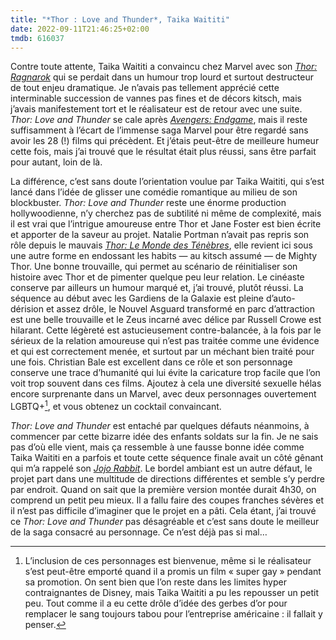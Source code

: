 ```yaml
---
title: "*Thor : Love and Thunder*, Taika Waititi"
date: 2022-09-11T21:46:25+02:00
tmdb: 616037 
---
```


Contre toute attente, Taika Waititi a convaincu chez Marvel avec son *[Thor: Ragnarok](https://voiretmanger.fr/thor-ragnarok-waititi/)* qui se perdait dans un humour trop lourd et surtout destructeur de tout enjeu dramatique. Je n’avais pas tellement apprécié cette interminable succession de vannes pas fines et de décors kitsch, mais j’avais manifestement tort et le réalisateur est de retour avec une suite. *Thor: Love and Thunder* se cale après *‌[Avengers: Endgame](https://voiretmanger.fr/avengers-endgame-russo/)*, mais il reste suffisamment à l’écart de l’immense saga Marvel pour être regardé sans avoir les 28 (!) films qui précèdent. Et j’étais peut-être de meilleure humeur cette fois, mais j’ai trouvé que le résultat était plus réussi, sans être parfait pour autant, loin de là.

La différence, c’est sans doute l’orientation voulue par Taika Waititi, qui s’est lancé dans l’idée de glisser une comédie romantique au milieu de son blockbuster. *Thor: Love and Thunder* reste une énorme production hollywoodienne, n’y cherchez pas de subtilité ni même de complexité, mais il est vrai que l’intrigue amoureuse entre Thor et Jane Foster est bien écrite et apporter de la saveur au projet. Natalie Portman n’avait pas repris son rôle depuis le mauvais *[Thor: Le Monde des Ténèbres](https://voiretmanger.fr/thor-le-monde-des-tenebres-taylor/)*, elle revient ici sous une autre forme en endossant les habits — au kitsch assumé — de Mighty Thor. Une bonne trouvaille, qui permet au scénario de réinitialiser son histoire avec Thor et de pimenter quelque peu leur relation. Le cinéaste conserve par ailleurs un humour marqué et, j’ai trouvé, plutôt réussi. La séquence au début avec les Gardiens de la Galaxie est pleine d’auto-dérision et assez drôle, le Nouvel Asguard transformé en parc d’attraction est une belle trouvaille et le Zeus incarné avec délice par Russell Crowe est hilarant. Cette légèreté est astucieusement contre-balancée, à la fois par le sérieux de la relation amoureuse qui n’est pas traitée comme une évidence et qui est correctement menée, et surtout par un méchant bien traité pour une fois. Christian Bale est excellent dans ce rôle et son personnage conserve une trace d’humanité qui lui évite la caricature trop facile que l’on voit trop souvent dans ces films. Ajoutez à cela une diversité sexuelle hélas encore surprenante dans un Marvel, avec deux personnages ouvertement LGBTQ+[^1], et vous obtenez un cocktail convaincant.

*Thor: Love and Thunder* est entaché par quelques défauts néanmoins, à commencer par cette bizarre idée des enfants soldats sur la fin. Je ne sais pas d’où elle vient, mais ça ressemble à une fausse bonne idée comme Taika Waititi en a parfois et toute cette séquence finale avait un côté gênant qui m’a rappelé son *[Jojo Rabbit](https://nicolasfurno.fr/film/jojo-rabbit-waititi/)*. Le bordel ambiant est un autre défaut, le projet part dans une multitude de directions différentes et semble s’y perdre par endroit. Quand on sait que la première version montée durait 4h30, on comprend un petit peu mieux. Il a fallu faire des coupes franches sévères et il n’est pas difficile d’imaginer que le projet en a pâti. Cela étant, j’ai trouvé ce *Thor: Love and Thunder* pas désagréable et c’est sans doute le meilleur de la saga consacré au personnage. Ce n’est déjà pas si mal…

[^1]: L’inclusion de ces personnages est bienvenue, même si le réalisateur s’est peut-être emporté quand il a promis un film « super gay » pendant sa promotion. On sent bien que l’on reste dans les limites hyper contraignantes de Disney, mais Taika Waititi a pu les repousser un petit peu. Tout comme il a eu cette drôle d’idée des gerbes d’or pour remplacer le sang toujours tabou pour l’entreprise américaine : il fallait y penser. 